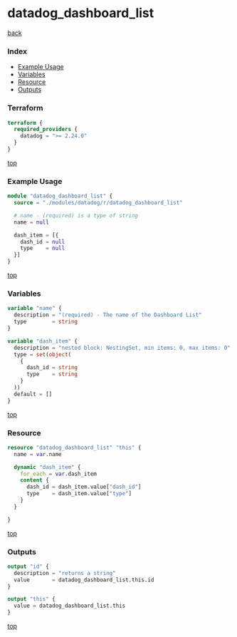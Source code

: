 # datadog_dashboard_list

[back](../datadog.md)

### Index

- [Example Usage](#example-usage)
- [Variables](#variables)
- [Resource](#resource)
- [Outputs](#outputs)

### Terraform

```terraform
terraform {
  required_providers {
    datadog = ">= 2.24.0"
  }
}
```

[top](#index)

### Example Usage

```terraform
module "datadog_dashboard_list" {
  source = "./modules/datadog/r/datadog_dashboard_list"

  # name - (required) is a type of string
  name = null

  dash_item = [{
    dash_id = null
    type    = null
  }]
}
```

[top](#index)

### Variables

```terraform
variable "name" {
  description = "(required) - The name of the Dashboard List"
  type        = string
}

variable "dash_item" {
  description = "nested block: NestingSet, min items: 0, max items: 0"
  type = set(object(
    {
      dash_id = string
      type    = string
    }
  ))
  default = []
}
```

[top](#index)

### Resource

```terraform
resource "datadog_dashboard_list" "this" {
  name = var.name

  dynamic "dash_item" {
    for_each = var.dash_item
    content {
      dash_id = dash_item.value["dash_id"]
      type    = dash_item.value["type"]
    }
  }

}
```

[top](#index)

### Outputs

```terraform
output "id" {
  description = "returns a string"
  value       = datadog_dashboard_list.this.id
}

output "this" {
  value = datadog_dashboard_list.this
}
```

[top](#index)